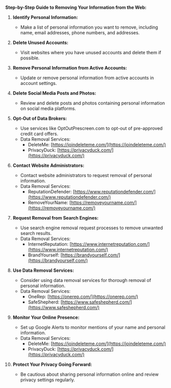 **Step-by-Step Guide to Removing Your Information from the Web:**

1. **Identify Personal Information:**
   - Make a list of personal information you want to remove, including name, email addresses, phone numbers, and addresses.

2. **Delete Unused Accounts:**
   - Visit websites where you have unused accounts and delete them if possible.

3. **Remove Personal Information from Active Accounts:**
   - Update or remove personal information from active accounts in account settings.

4. **Delete Social Media Posts and Photos:**
   - Review and delete posts and photos containing personal information on social media platforms.

5. **Opt-Out of Data Brokers:**
   - Use services like OptOutPrescreen.com to opt-out of pre-approved credit card offers.
   - Data Removal Services:
     - DeleteMe: [https://joindeleteme.com/](https://joindeleteme.com/)
     - PrivacyDuck: [https://privacyduck.com/](https://privacyduck.com/)

6. **Contact Website Administrators:**
   - Contact website administrators to request removal of personal information.
   - Data Removal Services:
     - ReputationDefender: [https://www.reputationdefender.com/](https://www.reputationdefender.com/)
     - RemoveYourName: [https://removeyourname.com/](https://removeyourname.com/)

7. **Request Removal from Search Engines:**
   - Use search engine removal request processes to remove unwanted search results.
   - Data Removal Services:
     - InternetReputation: [https://www.internetreputation.com/](https://www.internetreputation.com/)
     - BrandYourself: [https://brandyourself.com/](https://brandyourself.com/)

8. **Use Data Removal Services:**
   - Consider using data removal services for thorough removal of personal information.
   - Data Removal Services:
     - OneRep: [https://onerep.com/](https://onerep.com/)
     - SafeShepherd: [https://www.safeshepherd.com/](https://www.safeshepherd.com/)

9. **Monitor Your Online Presence:**
   - Set up Google Alerts to monitor mentions of your name and personal information.
   - Data Removal Services:
     - DeleteMe: [https://joindeleteme.com/](https://joindeleteme.com/)
     - PrivacyDuck: [https://privacyduck.com/](https://privacyduck.com/)

10. **Protect Your Privacy Going Forward:**
    - Be cautious about sharing personal information online and review privacy settings regularly.

